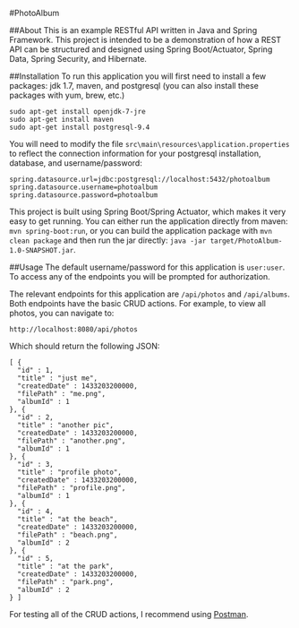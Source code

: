 #PhotoAlbum

##About
This is an example RESTful API written in Java and Spring Framework. This project is intended to be a demonstration of how a REST API can be structured and designed using Spring Boot/Actuator, Spring Data, Spring Security, and Hibernate.

##Installation
To run this application you will first need to install a few packages: jdk 1.7, maven, and postgresql (you can also install these packages with yum, brew, etc.)

```
sudo apt-get install openjdk-7-jre
sudo apt-get install maven
sudo apt-get install postgresql-9.4
```

You will need to modify the file `src\main\resources\application.properties` to reflect the connection information for your postgresql installation, database, and username/password:

```
spring.datasource.url=jdbc:postgresql://localhost:5432/photoalbum
spring.datasource.username=photoalbum
spring.datasource.password=photoalbum
```

This project is built using Spring Boot/Spring Actuator, which makes it very easy to get running. You can either run the application directly from maven: `mvn spring-boot:run`, or you can build the application package with `mvn clean package` and then run the jar directly: `java -jar target/PhotoAlbum-1.0-SNAPSHOT.jar`.

##Usage
The default username/password for this application is `user:user`. To access any of the endpoints you will be prompted for authorization.

The relevant endpoints for this application are `/api/photos` and `/api/albums`. Both endpoints have the basic CRUD actions. For example, to view all photos, you can navigate to:

```
http://localhost:8080/api/photos
```

Which should return the following JSON:

```
[ {
  "id" : 1,
  "title" : "just me",
  "createdDate" : 1433203200000,
  "filePath" : "me.png",
  "albumId" : 1
}, {
  "id" : 2,
  "title" : "another pic",
  "createdDate" : 1433203200000,
  "filePath" : "another.png",
  "albumId" : 1
}, {
  "id" : 3,
  "title" : "profile photo",
  "createdDate" : 1433203200000,
  "filePath" : "profile.png",
  "albumId" : 1
}, {
  "id" : 4,
  "title" : "at the beach",
  "createdDate" : 1433203200000,
  "filePath" : "beach.png",
  "albumId" : 2
}, {
  "id" : 5,
  "title" : "at the park",
  "createdDate" : 1433203200000,
  "filePath" : "park.png",
  "albumId" : 2
} ]
```

For testing all of the CRUD actions, I recommend using [Postman](www.getpostman.com).
